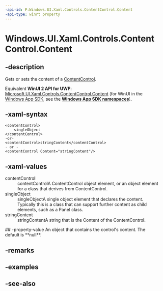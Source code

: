 ```yaml
---
-api-id: P:Windows.UI.Xaml.Controls.ContentControl.Content
-api-type: winrt property
---
```


<!-- Property syntax
public object Content { get;  set; }
-->

# Windows.UI.Xaml.Controls.ContentControl.Content

## -description
Gets or sets the content of a [ContentControl](contentcontrol.md).

Equivalent **WinUI 2 API for UWP**: [Microsoft.UI.Xaml.Controls.ContentControl.Content](/windows/winui/api/microsoft.ui.xaml.controls.contentcontrol.content) (for WinUI in the [Windows App SDK](/windows/apps/windows-app-sdk/), see the **[Windows App SDK namespaces](/windows/windows-app-sdk/api/winrt/)**).

## -xaml-syntax
```xaml
<contentControl>
    singleObject
</contentControl>
-or-
<contentControl>stringContent</contentControl>
- or -
<contentControl Content="stringContent"/>
```


## -xaml-values
<dl><dt>contentControl</dt><dd>contentControlA ContentControl object element, or an object element for a class that derives from ContentControl.</dd>
<dt>singleObject</dt><dd>singleObjectA single object element that declares the content. Typically this is a class that can support further content as child elements, such as a Panel class.</dd>
<dt>stringContent</dt><dd>stringContentA string that is the Content of the ContentControl.</dd>
</dl>
## -property-value
An object that contains the control's content. The default is **null**.

## -remarks

## -examples

## -see-also
